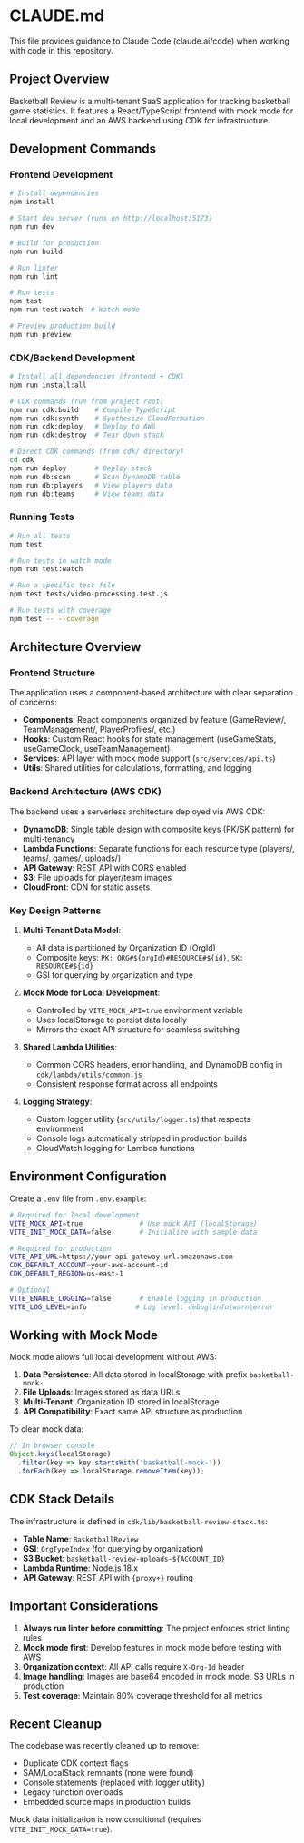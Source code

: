 # CLAUDE.md

This file provides guidance to Claude Code (claude.ai/code) when working with code in this repository.

## Project Overview

Basketball Review is a multi-tenant SaaS application for tracking basketball game statistics. It features a React/TypeScript frontend with mock mode for local development and an AWS backend using CDK for infrastructure.

## Development Commands

### Frontend Development
```bash
# Install dependencies
npm install

# Start dev server (runs on http://localhost:5173)
npm run dev

# Build for production
npm run build

# Run linter
npm run lint

# Run tests
npm test
npm run test:watch  # Watch mode

# Preview production build
npm run preview
```

### CDK/Backend Development
```bash
# Install all dependencies (frontend + CDK)
npm run install:all

# CDK commands (run from project root)
npm run cdk:build    # Compile TypeScript
npm run cdk:synth    # Synthesize CloudFormation
npm run cdk:deploy   # Deploy to AWS
npm run cdk:destroy  # Tear down stack

# Direct CDK commands (from cdk/ directory)
cd cdk
npm run deploy       # Deploy stack
npm run db:scan      # Scan DynamoDB table
npm run db:players   # View players data
npm run db:teams     # View teams data
```

### Running Tests
```bash
# Run all tests
npm test

# Run tests in watch mode
npm run test:watch

# Run a specific test file
npm test tests/video-processing.test.js

# Run tests with coverage
npm test -- --coverage
```

## Architecture Overview

### Frontend Structure
The application uses a component-based architecture with clear separation of concerns:

- **Components**: React components organized by feature (GameReview/, TeamManagement/, PlayerProfiles/, etc.)
- **Hooks**: Custom React hooks for state management (useGameStats, useGameClock, useTeamManagement)
- **Services**: API layer with mock mode support (`src/services/api.ts`)
- **Utils**: Shared utilities for calculations, formatting, and logging

### Backend Architecture (AWS CDK)
The backend uses a serverless architecture deployed via AWS CDK:

- **DynamoDB**: Single table design with composite keys (PK/SK pattern) for multi-tenancy
- **Lambda Functions**: Separate functions for each resource type (players/, teams/, games/, uploads/)
- **API Gateway**: REST API with CORS enabled
- **S3**: File uploads for player/team images
- **CloudFront**: CDN for static assets

### Key Design Patterns

1. **Multi-Tenant Data Model**:
   - All data is partitioned by Organization ID (OrgId)
   - Composite keys: `PK: ORG#${orgId}#RESOURCE#${id}`, `SK: RESOURCE#${id}`
   - GSI for querying by organization and type

2. **Mock Mode for Local Development**:
   - Controlled by `VITE_MOCK_API=true` environment variable
   - Uses localStorage to persist data locally
   - Mirrors the exact API structure for seamless switching

3. **Shared Lambda Utilities**:
   - Common CORS headers, error handling, and DynamoDB config in `cdk/lambda/utils/common.js`
   - Consistent response format across all endpoints

4. **Logging Strategy**:
   - Custom logger utility (`src/utils/logger.ts`) that respects environment
   - Console logs automatically stripped in production builds
   - CloudWatch logging for Lambda functions

## Environment Configuration

Create a `.env` file from `.env.example`:

```bash
# Required for local development
VITE_MOCK_API=true              # Use mock API (localStorage)
VITE_INIT_MOCK_DATA=false       # Initialize with sample data

# Required for production
VITE_API_URL=https://your-api-gateway-url.amazonaws.com
CDK_DEFAULT_ACCOUNT=your-aws-account-id
CDK_DEFAULT_REGION=us-east-1

# Optional
VITE_ENABLE_LOGGING=false       # Enable logging in production
VITE_LOG_LEVEL=info            # Log level: debug|info|warn|error
```

## Working with Mock Mode

Mock mode allows full local development without AWS:

1. **Data Persistence**: All data stored in localStorage with prefix `basketball-mock-`
2. **File Uploads**: Images stored as data URLs
3. **Multi-Tenant**: Organization ID stored in localStorage
4. **API Compatibility**: Exact same API structure as production

To clear mock data:
```javascript
// In browser console
Object.keys(localStorage)
  .filter(key => key.startsWith('basketball-mock-'))
  .forEach(key => localStorage.removeItem(key));
```

## CDK Stack Details

The infrastructure is defined in `cdk/lib/basketball-review-stack.ts`:

- **Table Name**: `BasketballReview`
- **GSI**: `OrgTypeIndex` (for querying by organization)
- **S3 Bucket**: `basketball-review-uploads-${ACCOUNT_ID}`
- **Lambda Runtime**: Node.js 18.x
- **API Gateway**: REST API with `{proxy+}` routing

## Important Considerations

1. **Always run linter before committing**: The project enforces strict linting rules
2. **Mock mode first**: Develop features in mock mode before testing with AWS
3. **Organization context**: All API calls require `X-Org-Id` header
4. **Image handling**: Images are base64 encoded in mock mode, S3 URLs in production
5. **Test coverage**: Maintain 80% coverage threshold for all metrics

## Recent Cleanup

The codebase was recently cleaned up to remove:
- Duplicate CDK context flags
- SAM/LocalStack remnants (none were found)
- Console statements (replaced with logger utility)
- Legacy function overloads
- Embedded source maps in production builds

Mock data initialization is now conditional (requires `VITE_INIT_MOCK_DATA=true`).